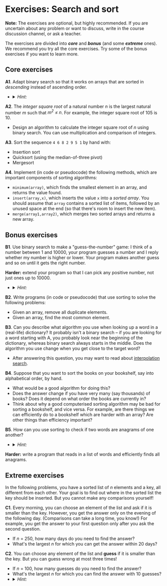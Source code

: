 # Exercises: Search and sort

**Note:**
The exercises are optional, but highly recommended.
If you are uncertain about any problem or want to discuss, write in the course discussion channel, or ask a teacher.

The exercises are divided into ***core*** and ***bonus*** (and some ***extreme*** ones).
We recommend you try all the core exercises. Try some of the bonus exercises if you want to learn more.

## Core exercises

**A1**.
Adapt binary search so that it works on arrays that are sorted in *descending* instead of ascending order.

- <details><summary><em>Hint:</em></summary>
  First write down an example array and try to do the binary search "by hand". Then figure out what rules you followed.
  </details>

**A2**.
The *integer square root* of a natural number *n* is the largest natural number *m* such that *m<sup>2</sup> ≤ n*.
For example, the integer square root of 105 is 10.

- Design an algorithm to calculate the integer square root of *n* using binary search.
  You can use multiplication and comparison of integers.

**A3**.
Sort the sequence `4 6 8 2 9 5 1` by hand with:

- Insertion sort
- Quicksort (using the median-of-three pivot)
- Mergesort

**A4**.
Implement (in code or pseudocode) the following methods, which are important components of sorting algorithms:

- `minimum(array)`, which finds the smallest element in an array, and returns the value found.
- `insert(array,x)`, which inserts the value `x` into a *sorted array*.
  You should assume that `array` contains a sorted list of items, followed by an unused space at the end (so that there's room to insert the new item).
- `merge(array1,array2)`, which merges two sorted arrays and returns a new array.


## Bonus exercises

**B1**.
Use binary search to make a "guess-the-number" game: I think of a number between 1 and 10000, your program guesses a number and I reply whether my number is higher or lower.
Your program makes another guess and so on until it gets the right number.

**Harder:** extend your program so that I can pick any positive number, not just ones up to 10000.

- <details><summary><em>Hint:</em></summary>
  First try to find a number which is bigger than mine.
  </details>

**B2**.
Write programs (in code or pseudocode) that use sorting to solve the following problems:

- Given an array, remove all duplicate elements.
- Given an array, find the most common element.

**B3**.
Can you describe what algorithm you use when looking up a word in a (real-life) dictionary?
It probably isn't a binary search – if you are looking for a word starting with A, you probably look near the beginning of the dictionary, whereas binary search always starts in the middle.
Does the algorithm you use change when you get close to the target word?

- After answering this question, you may want to read about [interpolation search](https://en.wikipedia.org/wiki/Interpolation_search).

**B4**.
Suppose that you want to sort the books on your bookshelf, say into alphabetical order, by hand.

- What would be a good algorithm for doing this?
- Does the answer change if you have very many (say thousands) of books?
  Does it depend on what order the books are currently in?
- Think about why a good computerised sorting algorithm may be bad for sorting a bookshelf, and vice versa.
  For example, are there things we can efficiently do to a bookshelf which are harder with an array?
  Are other things than efficiency important?

**B5**.
How can you use sorting to check if two words are anagrams of one another?

- <details><summary><em>Hint:</em></summary>
  You will need to sort the array in an order which makes all anagrams appear next to each other.
  </details>

**Harder:** write a program that reads in a list of words and efficiently finds all anagrams.

## Extreme exercises

In the following problems, you have a sorted list of *n* elements and a key, all different from each other.
Your goal is to find out where in the sorted list the key should be inserted. But you cannot make any comparisons yourself!

**C1**.
Every morning, you can choose an element of the list and ask if it is smaller than the key.
However, you get the answer only on the evening of the following day.
(Comparisons can take a long time, you know!)
For example, you get the answer to your first question only after you ask the second question.

- If *n* = 250, how many days do you need to find the answer?
- What's the largest *n* for which you can get the answer within 20 days?

**C2**.
You can choose any element of the list and **guess** if it is smaller than the key.
But you can guess wrong at most three times!

- If *n* = 100, how many guesses do you need to find the answer?
- What's the largest *n* for which you can find the answer with 10 guesses?
- <details><summary><em>Hint:</em></summary>
  First try to solve it with three times replaced by two times (or even just one time).
  </details>
